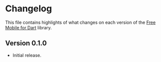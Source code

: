 # Changelog
This file contains highlights of what changes on each version of the [Free Mobile for Dart](https://github.com/cedx/free-mobile.dart) library.

## Version 0.1.0
- Initial release.
